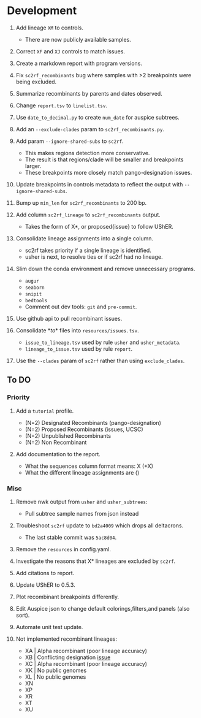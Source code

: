 # Development

1. Add lineage `XM` to controls.

    - There are now publicly available samples.

1. Correct `XF` and `XJ` controls to match issues.
1. Create a markdown report with program versions.
1. Fix `sc2rf_recombinants` bug where samples with >2 breakpoints were being excluded.
1. Summarize recombinants by parents and dates observed.
1. Change `report.tsv` to `linelist.tsv`.
1. Use `date_to_decimal.py` to create `num_date` for auspice subtrees.
1. Add an `--exclude-clades` param to `sc2rf_recombinants.py`.
1. Add param `--ignore-shared-subs` to `sc2rf`.

    - This makes regions detection more conservative.
    - The result is that regions/clade will be smaller and breakpoints larger.
    - These breakpoints more closely match pango-designation issues.

1. Update breakpoints in controls metadata to reflect the output with `--ignore-shared-subs`.
1. Bump up `min_len` for `sc2rf_recombinants` to 200 bp.
1. Add column `sc2rf_lineage` to `sc2rf_recombinants` output.

    - Takes the form of X*, or proposed{issue} to follow UShER.

1. Consolidate lineage assignments into a single column.

    - sc2rf takes priority if a single lineage is identified.
    - usher is next, to resolve ties or if sc2rf had no lineage.

1. Slim down the conda environment and remove unnecessary programs.

    - `augur`
    - `seaborn`
    - `snipit`
    - `bedtools`
    - Comment out dev tools: `git` and `pre-commit`.

1. Use github api to pull recombinant issues.
1. Consolidate \*_to_\* files into `resources/issues.tsv`.

    - `issue_to_lineage.tsv` used by rule `usher` and `usher_metadata`.
    - `lineage_to_issue.tsv` used by rule `report`.

1. Use the `--clades` param of `sc2rf` rather than using `exclude_clades`.

## To DO

### Priority

1. Add a `tutorial` profile.

    - (N=2) Designated Recombinants (pango-designation)
    - (N=2) Proposed Recombinants (issues, UCSC)
    - (N=2) Unpublished Recombinants
    - (N=2) Non Recombinant

1. Add documentation to the report.

    - What the sequences column format means: X (+X)
    - What the different lineage assignments are ()

### Misc

1. Remove nwk output from `usher` and `usher_subtrees`:

    - Pull subtree sample names from json instead

1. Troubleshoot `sc2rf` update to `bd2a4009` which drops all deltacrons.

    - The last stable commit was `5ac8d04`.

1. Remove the `resources` in config.yaml.
1. Investigate the reasons that X* lineages are excluded by `sc2rf`.
1. Add citations to report.
1. Update UShER to 0.5.3.
1. Plot recombinant breakpoints differently.
1. Edit Auspice json to change default colorings,filters,and panels (also sort).
1. Automate unit test update.
1. Not implemented recombinant lineages:

    - XA | Alpha recombinant (poor lineage accuracy)
    - XB | Conflicting designation [issue](https://github.com/summercms/covid19-pango-designation/commit/26b7359e34a0b2f122215332b6495fea97ff3fe7)
    - XC | Alpha recombinant (poor lineage accuracy)
    - XK | No public genomes
    - XL | No public genomes
    - XN
    - XP
    - XR
    - XT  
    - XU
